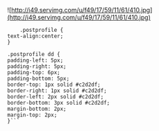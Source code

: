 ![http://i49.servimg.com/u/f49/17/59/11/61/410.jpg](http://i49.servimg.com/u/f49/17/59/11/61/410.jpg)
```
    .postprofile {
text-align:center;
}

.postprofile dd {
padding-left: 5px;
padding-right: 5px;
padding-top: 6px;
padding-bottom: 5px;
border-top: 1px solid #c2d2df;
border-right: 1px solid #c2d2df;
border-left: 2px solid #c2d2df;
border-bottom: 3px solid #c2d2df;
margin-bottom: 2px;
margin-top: 2px;
}```